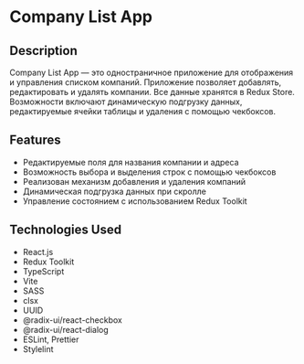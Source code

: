 # Company List App

## Description
Company List App — это одностраничное приложение для отображения и управления списком компаний. Приложение позволяет добавлять, редактировать и удалять компании. Все данные хранятся в Redux Store. Возможности включают динамическую подгрузку данных, редактируемые ячейки таблицы и удаления с помощью чекбоксов.

## Features
- Редактируемые поля для названия компании и адреса
- Возможность выбора и выделения строк с помощью чекбоксов
- Реализован механизм добавления и удаления компаний
- Динамическая подгрузка данных при скролле
- Управление состоянием с использованием Redux Toolkit

## Technologies Used
- React.js
- Redux Toolkit
- TypeScript
- Vite
- SASS
- clsx
- UUID
- @radix-ui/react-checkbox
- @radix-ui/react-dialog
- ESLint, Prettier
- Stylelint